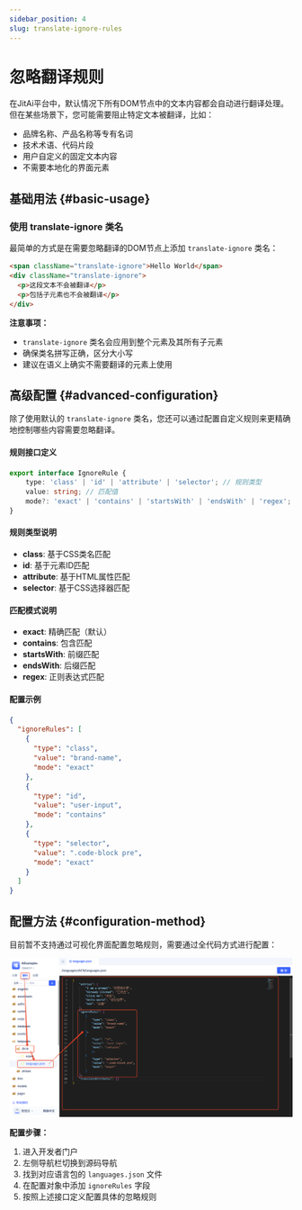 ```yaml
---
sidebar_position: 4
slug: translate-ignore-rules
---
```


# 忽略翻译规则

在JitAi平台中，默认情况下所有DOM节点中的文本内容都会自动进行翻译处理。但在某些场景下，您可能需要阻止特定文本被翻译，比如：

- 品牌名称、产品名称等专有名词
- 技术术语、代码片段
- 用户自定义的固定文本内容
- 不需要本地化的界面元素

## 基础用法 {#basic-usage}

### 使用 translate-ignore 类名

最简单的方式是在需要忽略翻译的DOM节点上添加 `translate-ignore` 类名：

```html
<span className="translate-ignore">Hello World</span>
<div className="translate-ignore">
  <p>这段文本不会被翻译</p>
  <p>包括子元素也不会被翻译</p>
</div>
```

**注意事项：**
- `translate-ignore` 类名会应用到整个元素及其所有子元素
- 确保类名拼写正确，区分大小写
- 建议在语义上确实不需要翻译的元素上使用

## 高级配置 {#advanced-configuration}

除了使用默认的 `translate-ignore` 类名，您还可以通过配置自定义规则来更精确地控制哪些内容需要忽略翻译。

#### 规则接口定义

```typescript
export interface IgnoreRule {
    type: 'class' | 'id' | 'attribute' | 'selector'; // 规则类型
    value: string; // 匹配值
    mode?: 'exact' | 'contains' | 'startsWith' | 'endsWith' | 'regex'; // 匹配模式，默认为exact
}
```

#### 规则类型说明

- **class**: 基于CSS类名匹配
- **id**: 基于元素ID匹配  
- **attribute**: 基于HTML属性匹配
- **selector**: 基于CSS选择器匹配

#### 匹配模式说明

- **exact**: 精确匹配（默认）
- **contains**: 包含匹配
- **startsWith**: 前缀匹配
- **endsWith**: 后缀匹配
- **regex**: 正则表达式匹配

#### 配置示例

```json
{
  "ignoreRules": [
    {
      "type": "class",
      "value": "brand-name",
      "mode": "exact"
    },
    {
      "type": "id", 
      "value": "user-input",
      "mode": "contains"
    },
    {
      "type": "selector",
      "value": ".code-block pre",
      "mode": "exact"
    }
  ]
}
```

## 配置方法 {#configuration-method}

目前暂不支持通过可视化界面配置忽略规则，需要通过全代码方式进行配置：

![translate-ignore-rule](./img/translate-ignore-rule.png)

**配置步骤：**

1. 进入开发者门户
2. 左侧导航栏切换到源码导航
3. 找到对应语言包的 `languages.json` 文件
4. 在配置对象中添加 `ignoreRules` 字段
5. 按照上述接口定义配置具体的忽略规则

